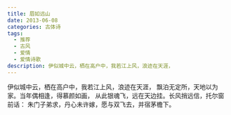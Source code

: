 ```yaml
---
title: 眉如远山
date: 2013-06-08
categories: 古体诗
tags:
  - 推荐
  - 古风
  - 爱情
  - 爱情诗歌
description: 伊似城中云，栖在高户中，我若江上风，浪迹在天涯，
---
```


伊似城中云，栖在高户中，我若江上风，浪迹在天涯，
飘泊无定所，天地以为家。当年偶相逢，得慕颜如画，
从此银魂飞，远在天边挂。长风捎远信，托尔窗前话：
朱门子弟求，丹心未许嫁，愿与双飞去，并宿茅檐下。